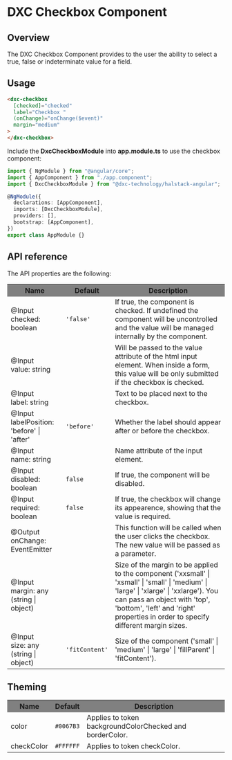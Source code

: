 # DXC Checkbox Component

## Overview

The DXC Checkbox Component provides to the user the ability to select a true, false or indeterminate value for a field.

## Usage

```html
<dxc-checkbox
  [checked]="checked"
  label="Checkbox "
  (onChange)="onChange($event)"
  margin="medium"
>
</dxc-checkbox>
```

Include the **DxcCheckboxModule** into **app.module.ts** to use the checkbox component:

```ts
import { NgModule } from "@angular/core";
import { AppComponent } from "./app.component";
import { DxcCheckboxModule } from "@dxc-technology/halstack-angular";

@NgModule({
  declarations: [AppComponent],
  imports: [DxcCheckboxModule],
  providers: [],
  bootstrap: [AppComponent],
})
export class AppModule {}
```

## API reference

The API properties are the following:

<table>
  <tr style="background-color: grey">
    <th>Name</th>
    <th>Default</th>
    <th>Description</th>
  </tr>
  <tr>
    <td>@Input<br>checked: boolean</td>
    <td><code>'false'</code></td>
    <td>
      If true, the component is checked. If undefined the component will be
      uncontrolled and the value will be managed internally by the
      component.
    </td>
  </tr>
  <tr>
    <td>@Input<br>value: string</td>
    <td></td>
    <td>
      Will be passed to the value attribute of the html input element. When
      inside a form, this value will be only submitted if the checkbox is
      checked.
    </td>
  </tr>
  <tr>
    <td>@Input<br>label: string</td>
    <td></td>
    <td>Text to be placed next to the checkbox.</td>
  </tr>
  <tr>
    <td>@Input<br>labelPosition: 'before' | 'after'</td>
    <td>
      <code>'before'</code>
    </td>
    <td>Whether the label should appear after or before the checkbox.</td>
  </tr>
  <tr>
    <td>@Input<br>name: string</td>
    <td></td>
    <td>Name attribute of the input element.</td>
  </tr>
  <tr>
    <td>@Input<br>disabled: boolean</td>
    <td>
      <code>false</code>
    </td>
    <td>If true, the component will be disabled.</td>
  </tr>
  <tr>
    <td>@Input<br>required: boolean</td>
    <td>
      <code>false</code>
    </td>
    <td>
      If true, the checkbox will change its appearence, showing that the
      value is required.
    </td>
  </tr>
  <tr>
    <td>@Output<br>onChange: EventEmitter</td>
    <td></td>
    <td>
      This function will be called when the user clicks the checkbox. The
      new value will be passed as a parameter.
    </td>
  </tr>
  <tr>
    <td>@Input<br>margin: any (string | object)</td>
    <td></td>
    <td>
      Size of the margin to be applied to the component ('xxsmall' |
      'xsmall' | 'small' | 'medium' | 'large' | 'xlarge' | 'xxlarge'). You
      can pass an object with 'top', 'bottom', 'left' and 'right' properties
      in order to specify different margin sizes.
    </td>
  </tr>
  <tr>
    <td>@Input<br>size: any (string | object)</td>
    <td>
      <code>'fitContent'</code>
    </td>
    <td>
      Size of the component ('small' | 'medium' | 'large' | 'fillParent' | 'fitContent').
    </td>
  </tr>
</table>

## Theming

<table>
    <tr style="background-color: grey">
        <th>Name</th>
        <th>Default</th>
        <th>Description</th>
    </tr>
    <tr>
        <td>color</td>
        <td><code>#0067B3</code></td>
        <td>Applies to token backgroundColorChecked and borderColor.</td>
    </tr>
    <tr>
        <td>checkColor</td>
        <td><code>#FFFFFF</code></td>
        <td>Applies to token checkColor.</td>
    </tr>
</table>

